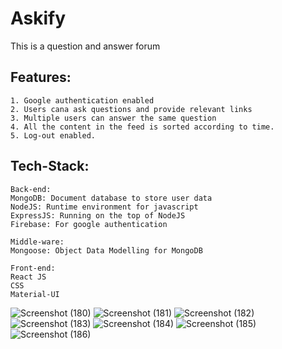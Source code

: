 # Askify
This is a question and answer forum
## Features:
    1. Google authentication enabled
    2. Users cana ask questions and provide relevant links
    3. Multiple users can answer the same question
    4. All the content in the feed is sorted according to time.
    5. Log-out enabled.
## Tech-Stack:
    Back-end:
    MongoDB: Document database to store user data
    NodeJS: Runtime environment for javascript
    ExpressJS: Running on the top of NodeJS
    Firebase: For google authentication
    
    Middle-ware:
    Mongoose: Object Data Modelling for MongoDB
    
    Front-end:
    React JS
    CSS
    Material-UI
![Screenshot (180)](https://user-images.githubusercontent.com/77921246/176797578-8470a656-a34f-4e45-88a2-b1a072af50c5.png)
![Screenshot (181)](https://user-images.githubusercontent.com/77921246/176797592-9fa3818a-0753-4eaf-84f0-32968f11c011.png)
![Screenshot (182)](https://user-images.githubusercontent.com/77921246/176797605-07e57721-f86f-4f0a-805d-c6428e90792a.png)
![Screenshot (183)](https://user-images.githubusercontent.com/77921246/176797623-330b4402-c8f2-4ba4-b45e-0ecac9651516.png)
![Screenshot (184)](https://user-images.githubusercontent.com/77921246/176797641-ab06088a-7036-470f-91ea-07f2feb38210.png)
![Screenshot (185)](https://user-images.githubusercontent.com/77921246/176797652-f5b580c4-ac79-4ab5-9ccc-7ffe264a7376.png)
![Screenshot (186)](https://user-images.githubusercontent.com/77921246/176797667-0ce39342-d39d-45bd-9264-4606cd85c738.png)
